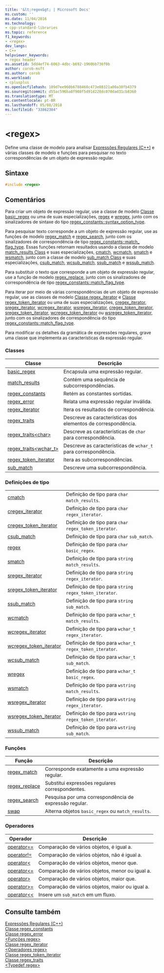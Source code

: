 ```yaml
---
title: '&lt;regex&gt; | Microsoft Docs'
ms.custom: ''
ms.date: 11/04/2016
ms.technology:
- cpp-standard-libraries
ms.topic: reference
f1_keywords:
- <regex>
dev_langs:
- C++
helpviewer_keywords:
- regex header
ms.assetid: 5dd4ef74-6063-4dbc-b692-1960bb736f0b
author: corob-msft
ms.author: corob
ms.workload:
- cplusplus
ms.openlocfilehash: 109d7ee960b6788468c473e88321a00a38fb4379
ms.sourcegitcommit: d55ac596ba8f908f5d91d228dc070dad31cb8360
ms.translationtype: MT
ms.contentlocale: pt-BR
ms.lasthandoff: 05/08/2018
ms.locfileid: "33862384"
---
```

# <a name="ltregexgt"></a>&lt;regex&gt;

Define uma classe de modelo para analisar [Expressões Regulares (C++)](../standard-library/regular-expressions-cpp.md) e várias classes de modelo e funções para pesquisar no texto correspondências de um objeto de expressão regular.

## <a name="syntax"></a>Sintaxe

```cpp
#include <regex>
```

## <a name="remarks"></a>Comentários

Para criar um objeto de expressão regular, use a classe de modelo [Classe basic_regex](../standard-library/basic-regex-class.md) ou uma de suas especializações, [regex](../standard-library/regex-typedefs.md#regex) e [wregex](../standard-library/regex-typedefs.md#wregex), junto com os sinalizadores de sintaxe do tipo [regex_constants::syntax_option_type](../standard-library/regex-constants-class.md#syntax_option_type).

Para pesquisar texto corresponde a um objeto de expressão regular, use as funções de modelo [regex_match](../standard-library/regex-functions.md#regex_match) e [regex_search](../standard-library/regex-functions.md#regex_search), junto com os sinalizadores de correspondência de tipo [regex_constants::match_ flag_type](../standard-library/regex-constants-class.md#match_flag_type). Essas funções retornam resultados usando a classe de modelo [match_results Class](../standard-library/match-results-class.md) e suas especializações, [cmatch](../standard-library/regex-typedefs.md#cmatch), [wcmatch](../standard-library/regex-typedefs.md#wcmatch), [smatch](../standard-library/regex-typedefs.md#smatch) e [wsmatch](../standard-library/regex-typedefs.md#wsmatch), junto com a classe de modelo [sub_match Class](../standard-library/sub-match-class.md) e suas especializações, [csub_match](../standard-library/regex-typedefs.md#csub_match), [wcsub_match](../standard-library/regex-typedefs.md#wcsub_match), [ssub_match](../standard-library/regex-typedefs.md#ssub_match) e [wssub_match](../standard-library/regex-typedefs.md#wssub_match).

Para substituir o texto que corresponde a um objeto de expressão regular, use a função de modelo [regex_replace](../standard-library/regex-functions.md#regex_replace), junto com os sinalizadores de correspondência de tipo [regex_constants::match_flag_type](../standard-library/regex-constants-class.md#match_flag_type).

Para iterar por meio de várias correspondências de um objeto de expressão regular, use as classes de modelo [Classe regex_iterator](../standard-library/regex-iterator-class.md) e [Classe regex_token_iterator](../standard-library/regex-token-iterator-class.md) ou uma de suas especializações, [cregex_iterator](../standard-library/regex-typedefs.md#cregex_iterator), [sregex_iterator](../standard-library/regex-typedefs.md#sregex_iterator), [wcregex_iterator](../standard-library/regex-typedefs.md#wcregex_iterator), [wsregex_iterator](../standard-library/regex-typedefs.md#wsregex_iterator), [cregex_token_iterator](../standard-library/regex-typedefs.md#cregex_token_iterator), [sregex_token_iterator](../standard-library/regex-typedefs.md#sregex_token_iterator), [wcregex_token_iterator](../standard-library/regex-typedefs.md#wcregex_token_iterator) ou [wsregex_token_iterator](../standard-library/regex-typedefs.md#wsregex_token_iterator), junto com os sinalizadores de correspondência do tipo [regex_constants::match_flag_type](../standard-library/regex-constants-class.md#match_flag_type).

Para modificar os detalhes da gramática de expressões regulares, grave uma classe que implementa as características da expressão regular.

### <a name="classes"></a>Classes

|Classe|Descrição|
|-|-|
|[basic_regex](../standard-library/basic-regex-class.md)|Encapsula uma expressão regular.|
|[match_results](../standard-library/match-results-class.md)|Contém uma sequência de subcorrespondências.|
|[regex_constants](../standard-library/regex-constants-class.md)|Retém as constantes sortidas.|
|[regex_error](../standard-library/regex-error-class.md)|Relata uma expressão regular inválida.|
|[regex_iterator](../standard-library/regex-iterator-class.md)|Itera os resultados de correspondência.|
|[regex_traits](../standard-library/regex-traits-class.md)|Descreve as características dos elementos de correspondência.|
|[regex_traits\<char>](../standard-library/regex-traits-char-class.md)|Descreve as características de `char` para correspondência.|
|[regex_traits<wchar_t>](../standard-library/regex-traits-wchar-t-class.md)|Descreve as características de `wchar_t` para correspondência.|
|[regex_token_iterator](../standard-library/regex-token-iterator-class.md)|Itera as subcorrespondências.|
|[sub_match](../standard-library/sub-match-class.md)|Descreve uma subcorrespondência.|

### <a name="type-definitions"></a>Definições de tipo

|||
|-|-|
|[cmatch](../standard-library/regex-typedefs.md#cmatch)|Definição de tipo para `char` `match_results`.|
|[cregex_iterator](../standard-library/regex-typedefs.md#cregex_iterator)|Definição de tipo para `char` `regex_iterator`.|
|[cregex_token_iterator](../standard-library/regex-typedefs.md#cregex_token_iterator)|Definição de tipo para `char` `regex_token_iterator`.|
|[csub_match](../standard-library/regex-typedefs.md#csub_match)|Definição de tipo para `char` `sub_match`.|
|[regex](../standard-library/regex-typedefs.md#regex)|Definição de tipo para `char` `basic_regex`.|
|[smatch](../standard-library/regex-typedefs.md#smatch)|Definição de tipo para `string` `match_results`.|
|[sregex_iterator](../standard-library/regex-typedefs.md#sregex_iterator)|Definição de tipo para `string` `regex_iterator`.|
|[sregex_token_iterator](../standard-library/regex-typedefs.md#sregex_token_iterator)|Definição de tipo para `string` `regex_token_iterator`.|
|[ssub_match](../standard-library/regex-typedefs.md#ssub_match)|Definição de tipo para `string` `sub_match`.|
|[wcmatch](../standard-library/regex-typedefs.md#wcmatch)|Definição de tipo para `wchar_t` `match_results`.|
|[wcregex_iterator](../standard-library/regex-typedefs.md#wcregex_iterator)|Definição de tipo para `wchar_t` `regex_iterator`.|
|[wcregex_token_iterator](../standard-library/regex-typedefs.md#wcregex_token_iterator)|Definição de tipo para `wchar_t` `regex_token_iterator`.|
|[wcsub_match](../standard-library/regex-typedefs.md#wcsub_match)|Definição de tipo para `wchar_t` `sub_match`.|
|[wregex](../standard-library/regex-typedefs.md#wregex)|Definição de tipo para `wchar_t` `basic_regex`.|
|[wsmatch](../standard-library/regex-typedefs.md#wsmatch)|Definição de tipo para `wstring` `match_results`.|
|[wsregex_iterator](../standard-library/regex-typedefs.md#wsregex_iterator)|Definição de tipo para `wstring` `regex_iterator`.|
|[wsregex_token_iterator](../standard-library/regex-typedefs.md#wsregex_token_iterator)|Definição de tipo para `wstring` `regex_token_iterator`.|
|[wssub_match](../standard-library/regex-typedefs.md#wssub_match)|Definição de tipo para `wstring` `sub_match`.|

### <a name="functions"></a>Funções

|Função|Descrição|
|-|-|
|[regex_match](../standard-library/regex-functions.md#regex_match)|Corresponde exatamente a uma expressão regular.|
|[regex_replace](../standard-library/regex-functions.md#regex_replace)|Substitui expressões regulares correspondentes.|
|[regex_search](../standard-library/regex-functions.md#regex_search)|Pesquisa por uma correspondência de expressão regular.|
|[swap](../standard-library/regex-functions.md#swap)|Alterna objetos `basic_regex` ou `match_results`.|

### <a name="operators"></a>Operadores

|Operador|Descrição|
|-|-|
|[operator==](../standard-library/regex-operators.md#op_eq_eq)|Comparação de vários objetos, é igual a.|
|[operator!=](../standard-library/regex-operators.md#op_neq)|Comparação de vários objetos, não é igual a.|
|[operator<](../standard-library/regex-operators.md#op_lt)|Comparação de vários objetos, menor que.|
|[operator\<=](../standard-library/regex-operators.md#op_gt_eq)|Comparação de vários objetos, menor ou igual a.|
|[operator>](../standard-library/regex-operators.md#op_gt)|Comparação de vários objetos, maior que.|
|[operator>=](../standard-library/regex-operators.md#op_gt_eq)|Comparação de vários objetos, maior ou igual a.|
|[operator<<](../standard-library/regex-operators.md#op_lt_lt)|Insere um `sub_match` em um fluxo.|

## <a name="see-also"></a>Consulte também

[Expressões Regulares (C++)](../standard-library/regular-expressions-cpp.md)<br/>
[Classe regex_constants](../standard-library/regex-constants-class.md)<br/>
[Classe regex_error](../standard-library/regex-error-class.md)<br/>
[\<Funções regex>](../standard-library/regex-functions.md)<br/>
[Classe regex_iterator](../standard-library/regex-iterator-class.md)<br/>
[\<Operadores regex>](../standard-library/regex-operators.md)<br/>
[Classe regex_token_iterator](../standard-library/regex-token-iterator-class.md)<br/>
[Classe regex_traits](../standard-library/regex-traits-class.md)<br/>
[\<Typedef regex>](../standard-library/regex-typedefs.md)<br/>
